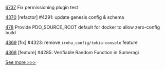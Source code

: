
[6737](https://github.com/hyperledger/besu/pull/6737) Fix permissioning plugin test

[4370](https://github.com/hyperledger/iroha/pull/4370) [refactor] #4291: update genesis config & schema

[478](https://github.com/hyperledger-labs/private-data-objects/pull/478) Provide PDO_SOURCE_ROOT default for docker to allow zero-config build

[4369](https://github.com/hyperledger/iroha/pull/4369) [fix] #4323: remove `iroha_config/tokio-console` feature

[4368](https://github.com/hyperledger/iroha/pull/4368) [feature] #4285: Verifiable Random Function in Sumeragi


[See more >>>](https://start-here.hyperledger.org/pull-requests)
